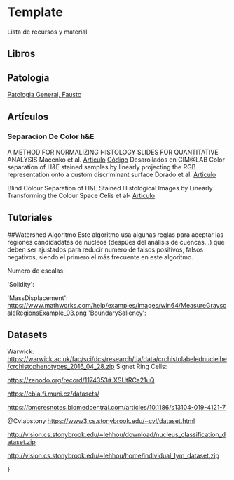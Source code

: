 # Template

Lista de recursos y material

## Libros
## Patologia
[Patologia General, Fausto](https://books.google.com.co/books/content?id=i2o24JW40wAC&printsec=frontcover&img=1&zoom=1&imgtk=AFLRE70L3nmzhdm0w6JL260U0KqI2UBrqv-IFtIfrz_YEddY2i7l5h7sHuXVZ2NYc5tcNfVCOkKN0VHhjfcP1gVXDZZPKzsnvnz_MNJ0LylZVdCqbSfHi5-TWyyBiEobvNabGPlr4v-Z)

## Artículos

### Separacion De Color h&E
A METHOD FOR NORMALIZING HISTOLOGY SLIDES FOR QUANTITATIVE ANALYSIS
Macenko et al.
[Articulo](http://wwwx.cs.unc.edu/~mn/sites/default/files/macenko2009.pdf)
[Código](https://github.com/mitkovetta/staining-normalization)
Desarollados en CIM@LAB
Color separation of H&E stained samples by linearly projecting the RGB representation onto a custom discriminant surface
Dorado et al.
[Articulo](https://www.spiedigitallibrary.org/conference-proceedings-of-spie/10160/101600P/Color-separation-of-HE-stained-samples-by-linearly-projecting-the/10.1117/12.2256966.short)

Blind Colour Separation of H&E Stained Histological Images by Linearly Transforming the Colour Space
Celis et al-
[Articulo](https://onlinelibrary.wiley.com/doi/abs/10.1111/jmi.12304)

## Tutoriales
##Watershed Algoritmo
Este algoritmo usa algunas reglas para aceptar las regiones candidadatas de nucleos (despúes del análisis de cuencas...) que deben ser ajustados para reducir numero de falsos positivos, falsos negativos, siendo  el primero el más frecuente en este algoritmo.

Numero de escalas:

'Solidity':

'MassDisplacement':
https://www.mathworks.com/help/examples/images/win64/MeasureGrayscaleRegionsExample_03.png
'BoundarySaliency':

## Datasets
Warwick:
https://warwick.ac.uk/fac/sci/dcs/research/tia/data/crchistolabelednucleihe/crchistophenotypes_2016_04_28.zip
Signet Ring Cells:

https://zenodo.org/record/1174353#.XSUtRCa21uQ

https://cbia.fi.muni.cz/datasets/

https://bmcresnotes.biomedcentral.com/articles/10.1186/s13104-019-4121-7

@Cvlabstony
https://www3.cs.stonybrook.edu/~cvl/dataset.html

http://vision.cs.stonybrook.edu/~lehhou/download/nucleus_classification_dataset.zip

http://vision.cs.stonybrook.edu/~lehhou/home/individual_lym_dataset.zip
	


}
